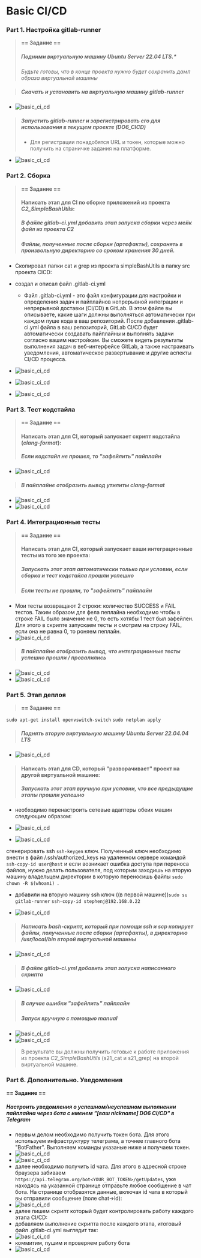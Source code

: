 # Basic CI/CD

### Part 1. Настройка **gitlab-runner**

>**== Задание ==**
>
>##### Подними виртуальную машину Ubuntu Server 22.04 LTS.*
>*Будьте готовы, что в конце проекта нужно будет сохранить дамп образа виртуальной машины*

>##### Скачать и установить на виртуальную машину **gitlab-runner**
- ![basic_ci_cd](./images/1.png)
>##### Запустить **gitlab-runner** и зарегистрировать его для использования в текущем проекте (*DO6_CICD*)
>- Для регистрации понадобятся URL и токен, которые можно получить на страничке задания на платформе.
- ![basic_ci_cd](./images/2.png)

### Part 2. Сборка

>**== Задание ==**
>
>#### Написать этап для **CI** по сборке приложений из проекта *C2_SimpleBashUtils*:
>
>##### В файле _gitlab-ci.yml_ добавить этап запуска сборки через мейк файл из проекта _C2_
>
>##### Файлы, полученные после сборки (артефакты), сохранять в произвольную директорию со сроком хранения 30 дней.
- Скопировал папки cat и grep из проекта simpleBashUtils в папку src проекта CICD: 

- создал и описал файл .gitlab-ci.yml 
    - Файл .gitlab-ci.yml - это файл конфигурации для настройки и определения задач и пайплайнов непрерывной интеграции и непрерывной доставки (CI/CD) в GitLab. В этом файле вы описываете, какие шаги должны выполняться автоматически при каждом пуше кода в ваш репозиторий. После добавления .gitlab-ci.yml файла в ваш репозиторий, GitLab CI/CD будет автоматически создавать пайплайны и выполнять задачи согласно вашим настройкам. Вы сможете видеть результаты выполнения задач в веб-интерфейсе GitLab, а также настраивать уведомления, автоматическое развертывание и другие аспекты CI/CD процесса.

- ![basic_ci_cd](./images/3.png)

- ![basic_ci_cd](./images/4.png)

- ![basic_ci_cd](./images/5.png)

### Part 3. Тест кодстайла

>**== Задание ==**
>
>#### Написать этап для **CI**, который запускает скрипт кодстайла (*clang-format*):
>
>##### Если кодстайл не прошел, то "зафейлить" пайплайн
- ![basic_ci_cd](./images/6.png)
>##### В пайплайне отобразить вывод утилиты *clang-format*
- ![basic_ci_cd](./images/7.png)
- ![basic_ci_cd](./images/8.png)

### Part 4. Интеграционные тесты

>**== Задание ==**
>
>#### Написать этап для **CI**, который запускает ваши интеграционные тесты из того же проекта:
>
>##### Запускать этот этап автоматически только при условии, если сборка и тест кодстайла прошли успешно
>
>##### Если тесты не прошли, то "зафейлить" пайплайн
- Мои тесты возвращают 2 строки:  количество SUCCESS и FAIL тестов. Таким образом для фела пеплайна необходимо чтобы в строке FAIL было значение не 0, то есть хотябы 1 тест был зафейлен. Для этого в скрипте запускаем тесты и смотрим на строку FAIL, если она не равна 0, то роняем пеплайн.
- ![basic_ci_cd](./images/9.png)
>##### В пайплайне отобразить вывод, что интеграционные тесты успешно прошли / провалились
- ![basic_ci_cd](./images/10.png) 
- ![basic_ci_cd](./images/11.png)

### Part 5. Этап деплоя

>**== Задание ==**

`sudo apt-get install openvswitch-switch`
`sudo netplan apply`
>
>##### Поднять вторую виртуальную машину *Ubuntu Server 22.04.04 LTS*
- ![basic_ci_cd](./images/1.1.png)
>#### Написать этап для **CD**, который "разворачивает" проект на другой виртуальной машине:
>##### Запускать этот этап вручную при условии, что все предыдущие этапы прошли успешно
- необходимо перенастроить сетевые адаптеры обеих машин следующим образом:

- ![basic_ci_cd](./images/12.png)
- ![basic_ci_cd](./images/13.png)

сгенерировать  ssh `ssh-keygen` ключ. Полученный ключ необходимо внести в файл /.ssh/authorized_keys на удаленном сервере командой `ssh-copy-id user@host` и если возникает ошибка доступа при переноса файлов, нужно делать пользователя, под которым заходишь на вторую машину владельцем директории в которую переносишь файлы `sudo chown -R $(whoami) `.
- добавили на вторую машину ssh ключ ((в первой машине))`sudo su gitlab-runner` `ssh-copy-id stephenj@192.168.0.22`

- ![basic_ci_cd](./images/14.png)
>##### Написать bash-скрипт, который при помощи **ssh** и **scp** копирует файлы, полученные после сборки (артефакты), в директорию */usr/local/bin* второй виртуальной машины

- ![basic_ci_cd](./images/16.png)
>##### В файле _gitlab-ci.yml_ добавить этап запуска написанного скрипта

- ![basic_ci_cd](./images/15.png)
>##### В случае ошибки "зафейлить" пайплайн
>##### Запуск вручную с помощью manual


- ![basic_ci_cd](./images/17.png)
- ![basic_ci_cd](./images/18.png)
>В результате вы должны получить готовые к работе приложения из проекта *C2_SimpleBashUtils* (s21_cat и s21_grep) на второй виртуальной машине.

### Part 6. Дополнительно. Уведомления

**== Задание ==**

##### Настроить уведомления о успешном/неуспешном выполнении пайплайна через бота с именем "[ваш nickname] DO6 CI/CD" в *Telegram*
- первым делом необходимо получить токен бота. Для этого используем инфраструктуру телеграма, а точнее главного бота "BotFather". Выполняем команды указаные ниже и получаем токен.
- ![basic_ci_cd](./images/19.png)
- ![basic_ci_cd](./images/20.png)
- далее необходимо получить id чата. Для этого в адресной строке браузера забиваем `https://api.telegram.org/bot<YOUR_BOT_TOKEN>/getUpdates`, уже находясь на указанной странице отправьте любое сообщение в чат бота. На странице отобразятся данные, включая id чата в который вы отправили сообщение (поле chat->id):
- ![basic_ci_cd](./images/21.png)
- далее пишем скрипт который будет контролировать работу каждого этапа CI/CD:
- добавляем выполнение скрипта после каждого этапа, итоговый файл .gitlab-ci.yml выглядит так:
- ![basic_ci_cd](./images/22.png)
- коммитим, пушим и проверяем работу бота
- ![basic_ci_cd](./images/23.png)



